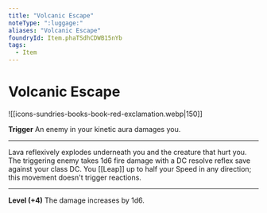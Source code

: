 ```yaml
---
title: "Volcanic Escape"
noteType: ":luggage:"
aliases: "Volcanic Escape"
foundryId: Item.phaTSdhCDWB15nYb
tags:
  - Item
---
```


# Volcanic Escape
![[icons-sundries-books-book-red-exclamation.webp|150]]

**Trigger** An enemy in your kinetic aura damages you.

* * *

Lava reflexively explodes underneath you and the creature that hurt you. The triggering enemy takes 1d6 fire  damage with a DC resolve reflex save against your class DC. You [[Leap]] up to half your Speed in any direction; this movement doesn't trigger reactions.

* * *

**Level (+4)** The damage increases by 1d6.
